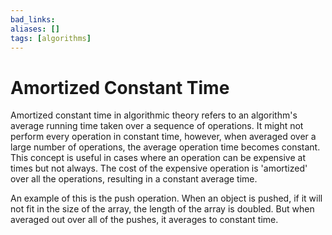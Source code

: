 ```yaml
---
bad_links: 
aliases: []
tags: [algorithms]
---
```

# Amortized Constant Time

Amortized constant time in algorithmic theory refers to an algorithm's average running time taken over a sequence of operations. It might not perform every operation in constant time, however, when averaged over a large number of operations, the average operation time becomes constant. This concept is useful in cases where an operation can be expensive at times but not always. The cost of the expensive operation is 'amortized' over all the operations, resulting in a constant average time.

An example of this is the push operation. When an object is pushed, if it will not fit in the size of the array, the length of the array is doubled. But when averaged out over all of the pushes, it averages to constant time.